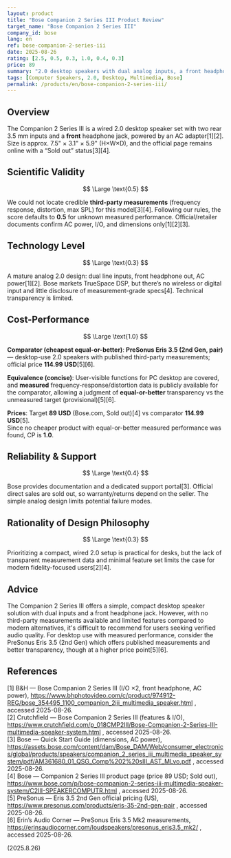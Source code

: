 ```yaml
---
layout: product
title: "Bose Companion 2 Series III Product Review"
target_name: "Bose Companion 2 Series III"
company_id: bose
lang: en
ref: bose-companion-2-series-iii
date: 2025-08-26
rating: [2.5, 0.5, 0.3, 1.0, 0.4, 0.3]
price: 89
summary: "2.0 desktop speakers with dual analog inputs, a front headphone jack, and AC power. No third-party measurements were found, so scientific validity is provisional. The cheapest equal-or-better model with public measurements is PreSonus Eris 3.5 (2nd Gen) at 114.99 USD; since it’s pricier than the target’s 89 USD, CP is 1.0."
tags: [Computer Speakers, 2.0, Desktop, Multimedia, Bose]
permalink: /products/en/bose-companion-2-series-iii/
---
```


## Overview

The Companion 2 Series III is a wired 2.0 desktop speaker set with two rear 3.5 mm inputs and a **front** headphone jack, powered by an AC adapter[1][2]. Size is approx. 7.5" × 3.1" × 5.9" (H×W×D), and the official page remains online with a “Sold out” status[3][4].

## Scientific Validity

$$ \Large \text{0.5} $$

We could not locate credible **third-party measurements** (frequency response, distortion, max SPL) for this model[3][4]. Following our rules, the score defaults to **0.5** for unknown measured performance. Official/retailer documents confirm AC power, I/O, and dimensions only[1][2][3].

## Technology Level

$$ \Large \text{0.3} $$

A mature analog 2.0 design: dual line inputs, front headphone out, AC power[1][2]. Bose markets TrueSpace DSP, but there’s no wireless or digital input and little disclosure of measurement-grade specs[4]. Technical transparency is limited.

## Cost-Performance

$$ \Large \text{1.0} $$

**Comparator (cheapest equal-or-better)**: **PreSonus Eris 3.5 (2nd Gen, pair)** — desktop-use 2.0 speakers with published third-party measurements; official price **114.99 USD**[5][6].

**Equivalence (concise)**: User-visible functions for PC desktop are covered, and **measured** frequency-response/distortion data is publicly available for the comparator, allowing a judgment of **equal-or-better** transparency vs the unmeasured target (provisional)[5][6].

**Prices**: Target **89 USD** (Bose.com, Sold out)[4] vs comparator **114.99 USD**[5].  
Since no cheaper product with equal-or-better measured performance was found, CP is **1.0**.

## Reliability & Support

$$ \Large \text{0.4} $$

Bose provides documentation and a dedicated support portal[3]. Official direct sales are sold out, so warranty/returns depend on the seller. The simple analog design limits potential failure modes.

## Rationality of Design Philosophy

$$ \Large \text{0.3} $$

Prioritizing a compact, wired 2.0 setup is practical for desks, but the lack of transparent measurement data and minimal feature set limits the case for modern fidelity-focused users[2][4].

## Advice

The Companion 2 Series III offers a simple, compact desktop speaker solution with dual inputs and a front headphone jack. However, with no third-party measurements available and limited features compared to modern alternatives, it's difficult to recommend for users seeking verified audio quality. For desktop use with measured performance, consider the PreSonus Eris 3.5 (2nd Gen) which offers published measurements and better transparency, though at a higher price point[5][6].

## References

[1] B&H — Bose Companion 2 Series III (I/O ×2, front headphone, AC power), https://www.bhphotovideo.com/c/product/974912-REG/bose_354495_1100_companion_2iii_multimedia_speaker.html , accessed 2025-08-26.  
[2] Crutchfield — Bose Companion 2 Series III (features & I/O), https://www.crutchfield.com/p_018CMP2III/Bose-Companion-2-Series-III-multimedia-speaker-system.html , accessed 2025-08-26.  
[3] Bose — Quick Start Guide (dimensions, AC power), https://assets.bose.com/content/dam/Bose_DAM/Web/consumer_electronics/global/products/speakers/companion_2_series_iii_multimedia_speaker_system/pdf/AM361680_01_QSG_Comp%202%20sIII_AST_MLvo.pdf , accessed 2025-08-26.  
[4] Bose — Companion 2 Series III product page (price 89 USD; Sold out), https://www.bose.com/p/bose-companion-2-series-iii-multimedia-speaker-system/C2III-SPEAKERCOMPUTR.html , accessed 2025-08-26.  
[5] PreSonus — Eris 3.5 2nd Gen official pricing (US), https://www.presonus.com/products/eris-35-2nd-gen-pair , accessed 2025-08-26.  
[6] Erin’s Audio Corner — PreSonus Eris 3.5 Mk2 measurements, https://erinsaudiocorner.com/loudspeakers/presonus_eris3.5_mk2/ , accessed 2025-08-26.

(2025.8.26)

